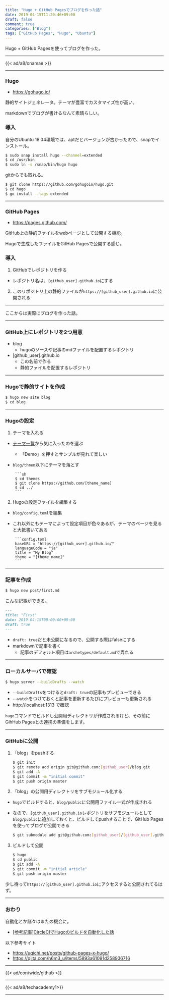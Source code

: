 ```yaml
---
title: "Hugo + GitHub Pagesでブログを作った話"
date: 2019-04-15T11:20:46+09:00
draft: false
comment: true
categories: ["Blog"]
tags: ["GitHub Pages", "Hugo", "Ubuntu"]
---
```


Hugo + GitHub Pagesを使ってブログを作った。

<!--more-->

---

{{< ad/a8/onamae >}}

---

### Hugo

- https://gohugo.io/

静的サイトジェネレータ。テーマが豊富でカスタマイズ性が高い。

markdownでブログが書けるなんて素晴らしい。

### 導入

自分のUbuntu 18.04環境では、aptだとバージョンが古かったので、snapでインストール。

```sh
$ sudo snap install hugo --channel=extended
$ cd /usr/bin
$ sudo ln -s /snap/bin/hugo hugo
```

gitからでも取れる。

```sh
$ git clone https://github.com/gohugoio/hugo.git
$ cd hugo
$ go install --tags extended
```

---

### GitHub Pages

- https://pages.github.com/

GitHub上の静的ファイルをwebページとして公開する機能。

Hugoで生成したファイルをGitHub Pagesで公開する感じ。

### 導入

1. GitHubでレポジトリを作る
 - レポジトリ名は、`[github_user].github.io`にする
2. このリポジトリ上の静的ファイルが`https://[github_user].github.io`に公開される

---

ここからは実際にブログを作った話。

---

### GitHub上にレポジトリを2つ用意
 - blog
     - hugoのソースや記事のmdファイルを配置するレポジトリ
 - [github_user].github.io
     - この名前で作る
     - 静的ファイルを配置するレポジトリ

---

### Hugoで静的サイトを作成

```sh
$ hugo new site blog
$ cd blog
```

---

### Hugoの設定

1. テーマを入れる
 - [テーマ一覧](https://themes.gohugo.io/)から気に入ったのを選ぶ
     - 「Demo」を押すとサンプルが見れて楽しい
 - `blog/thmem`以下にテーマを落とす

        ```sh
        $ cd themes
        $ git clone https://github.com/[theme_name]
        $ cd ../
        ```

2. Hugoの設定ファイルを編集する
 - `blog/config.toml`を編集
 - これ以外にもテーマによって設定項目が色々あるが、テーマのページを見ると大抵書いてある

        ```config.toml
        baseURL = "https://[github_user].github.io/"
        languageCode = "ja"
        title = "My Blog"
        theme = "[theme_name]"
        ```

---

### 記事を作成

```sh
$ hugo new post/first.md
```

こんな記事ができる。

```markdown
---
title: "First"
date: 2019-04-15T00:00:00+09:00
draft: true
---
```

 - `draft: true`だと未公開になるので、公開する際はfalseにする
 - markdownで記事を書く
     - 記事のデフォルト項目は`archetypes/default.md`で弄れる

---

### ローカルサーバで確認

```sh
$ hugo server --buildDrafts --watch
```

 - `--buildDrafts`をつけると`draft: true`の記事もプレビューできる
 - `--watch`をつけておくと記事を更新するたびにプレビューも更新される
 - http://localhost:1313 で確認

 `hugo`コマンドでビルドし公開用ディレクトリが作成されるけど、その前にGihHub Pagesとの連携の準備をします。

 ---

### GitHubに公開

1. 「blog」をpushする

    ```sh
    $ git init
    $ git remote add origin git@github.com:[github_user]/blog.git
    $ git add -A
    $ git commit -m "initial commit"
    $ git push origin master
    ```

2. 「blog」の公開用ディレクトリをサブモジュール化する
 - `hugo`でビルドすると、`blog/public`に公開用ファイル一式が作成される
 - なので、`[github_user].github.io`レポジトリをサブモジュールとして`blog/public`に追加しておくと、ビルドしてpushすることで、GitHub Pagesを使ってブログが公開できる

    ```sh
    $ git submodule add git@github.com:[github_user]/[github_user].github.io.git public
    ```

3. ビルドして公開

    ```sh
    $ hugo
    $ cd public
    $ git add -A
    $ git commit -m "initial article"
    $ git push origin master
    ```

少し待って`https://[github_user].github.io`にアクセスすると公開されてるはず。

---

### おわり

自動化とか諸々はまたの機会に。

 - [[参考記事]CircleCIでHugoのビルドを自動化した話](https://www.ted027.com/post/circleci)

以下参考サイト

- https://uqichi.net/posts/github-pages-x-hugo/
- https://qiita.com/h6m3_u/items/5893a61091d258936716

---

{{< ad/con/wide/github >}}

---

{{< ad/a8/techacademy1>}}

---
